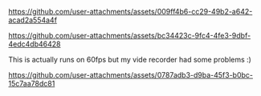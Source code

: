 

https://github.com/user-attachments/assets/009ff4b6-cc29-49b2-a642-acad2a554a4f



https://github.com/user-attachments/assets/bc34423c-9fc4-4fe3-9dbf-4edc4db46428


This is actually runs on 60fps but my vide recorder had some problems :) 

https://github.com/user-attachments/assets/0787adb3-d9ba-45f3-b0bc-15c7aa78dc81

